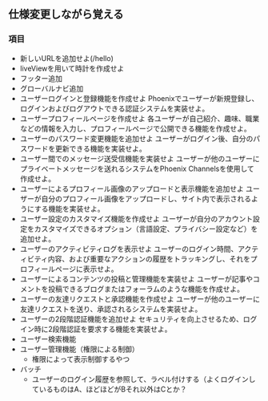 ## 仕様変更しながら覚える


### 項目
- 新しいURLを追加せよ(/hello)
- liveViewを用いて時計を作成せよ
- フッター追加
- グローバルナビ追加
- ユーザーログインと登録機能を作成せよ
Phoenixでユーザーが新規登録し、ログインおよびログアウトできる認証システムを実装せよ。
- ユーザープロフィールページを作成せよ
各ユーザーが自己紹介、趣味、職業などの情報を入力し、プロフィールページで公開できる機能を作成せよ。
- ユーザーのパスワード変更機能を追加せよ
ユーザーがログイン後、自分のパスワードを更新できる機能を実装せよ。
- ユーザー間でのメッセージ送受信機能を実装せよ
ユーザーが他のユーザーにプライベートメッセージを送れるシステムをPhoenix Channelsを使用して作成せよ。
- ユーザーによるプロフィール画像のアップロードと表示機能を追加せよ
ユーザーが自分のプロフィール画像をアップロードし、サイト内で表示されるようにする機能を実装せよ。
- ユーザー設定のカスタマイズ機能を作成せよ
ユーザーが自分のアカウント設定をカスタマイズできるオプション（言語設定、プライバシー設定など）を追加せよ。
- ユーザーのアクティビティログを表示せよ
ユーザーのログイン時間、アクティビティ内容、および重要なアクションの履歴をトラッキングし、それをプロフィールページに表示せよ。
- ユーザーによるコンテンツの投稿と管理機能を実装せよ
ユーザーが記事やコメントを投稿できるブログまたはフォーラムのような機能を作成せよ。
- ユーザーの友達リクエストと承認機能を作成せよ
ユーザーが他のユーザーに友達リクエストを送り、承認されるシステムを実装せよ。
- ユーザーの2段階認証機能を追加せよ
セキュリティを向上させるため、ログイン時に2段階認証を要求する機能を実装せよ。
- ユーザー検索機能
- ユーザー管理機能（権限による制御）
  - 権限によって表示制御するやつ
- バッチ
  - ユーザーのログイン履歴を参照して、ラベル付けする（よくログインしているものはA、ほどほどがBそれ以外はCとか？  
   
